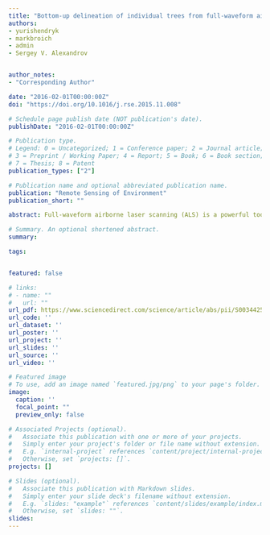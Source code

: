 ```yaml
---
title: "Bottom-up delineation of individual trees from full-waveform airborne laser scans in a structurally complex eucalypt forest"
authors:
- yurishendryk
- markbroich
- admin
- Sergey V. Alexandrov


author_notes:
- "Corresponding Author"

date: "2016-02-01T00:00:00Z"
doi: "https://doi.org/10.1016/j.rse.2015.11.008"

# Schedule page publish date (NOT publication's date).
publishDate: "2016-02-01T00:00:00Z"

# Publication type.
# Legend: 0 = Uncategorized; 1 = Conference paper; 2 = Journal article;
# 3 = Preprint / Working Paper; 4 = Report; 5 = Book; 6 = Book section;
# 7 = Thesis; 8 = Patent
publication_types: ["2"]

# Publication name and optional abbreviated publication name.
publication: "Remote Sensing of Environment"
publication_short: ""

abstract: Full-waveform airborne laser scanning (ALS) is a powerful tool for characterizing and monitoring forest structure over large areas at the individual tree level. Most of the existing ALS-based algorithms for individual tree delineation from the point cloud are top-down, which are accurate for delineating cone-shaped conifers, but have lower delineation accuracies over more structurally complex broad-leaf forests. Therefore, in this study we developed a new bottom-up algorithm for detecting trunks and delineating individual trees with complex shapes, such as eucalypts. Experiments were conducted in the largest river red gum forest in the world, located in the south-east of Australia, that experienced severe dieback over the past six decades. For detection of individual tree trunks, we used a novel approach based on conditional Euclidean distance clustering that takes advantage of spacing between laser returns. Overall, the algorithm developed in our study was able to detect up to 67% of field-measured trees with diameter larger than or equal to 13 cm. By filtering ALS based on the intensity, return number and returned pulse width values, we were able to differentiate between woody and leaf tree components, thus improving the accuracy of tree trunk detections by 5% as compared to non-filtered ALS. The detected trunks were used to seed random walks on graph algorithm for tree crown delineation. The accuracy of tree crown delineation for different ALS point cloud densities was assessed in terms of tree height and crown width and resulted in up to 68% of field-measured trees being correctly delineated. The double increase in point density from ~ 12 points/m2 to ~ 24 points/m2 resulted in tree trunk detection increase of 11% (from 56% to 67%) and percentage of correctly delineated crowns increase of 13% (from 55% to 68%). Our results confirm an algorithm that can be used to accurately delineate individual trees with complex structures (e.g. eucalypts and other broadleaves) and highlight the importance of full-waveform ALS for individual tree delineation.

# Summary. An optional shortened abstract.
summary: 

tags:


featured: false

# links:
# - name: ""
#   url: ""
url_pdf: https://www.sciencedirect.com/science/article/abs/pii/S0034425715301966
url_code: ''
url_dataset: ''
url_poster: ''
url_project: ''
url_slides: ''
url_source: ''
url_video: ''

# Featured image
# To use, add an image named `featured.jpg/png` to your page's folder. 
image:
  caption: ''
  focal_point: ""
  preview_only: false

# Associated Projects (optional).
#   Associate this publication with one or more of your projects.
#   Simply enter your project's folder or file name without extension.
#   E.g. `internal-project` references `content/project/internal-project/index.md`.
#   Otherwise, set `projects: []`.
projects: []

# Slides (optional).
#   Associate this publication with Markdown slides.
#   Simply enter your slide deck's filename without extension.
#   E.g. `slides: "example"` references `content/slides/example/index.md`.
#   Otherwise, set `slides: ""`.
slides:
---
```



